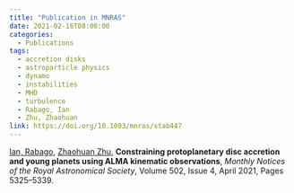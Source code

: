 ```yaml
---
title: "Publication in MNRAS"
date: 2021-02-16T08:00:00
categories:
  - Publications
tags:
  - accretion disks
  - astroparticle physics
  - dynamo
  - instabilities
  - MHD
  - turbulence
  - Rabago, Ian
  - Zhu, Zhaohuan
link: https://doi.org/10.1093/mnras/stab447
---
```


[Ian, Rabago](/team/rabago-ian), [Zhaohuan Zhu](/team/zhu-zhaohuan), **Constraining protoplanetary disc accretion and young planets using ALMA kinematic observations**, *Monthly Notices of the Royal Astronomical Society*, Volume 502, Issue 4, April 2021, Pages 5325–5339.
